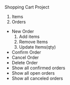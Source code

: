 Shopping Cart Project
1. Items
2. Orders
  - New Order
    1. Add items
    2. Remove Items
    3. Update Items(qty)
  - Confirm Order
  - Cancel Order
  - Delete Order
  - Show all confirmed orders
  - Show all open orders
  - Show all canceled orders
